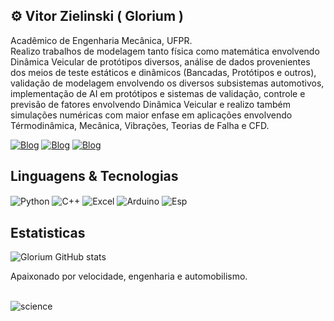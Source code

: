 ## ⚙️ Vitor Zielinski ( Glorium )
Acadêmico de Engenharia Mecânica, UFPR. <br>
Realizo trabalhos de modelagem tanto física como matemática envolvendo Dinâmica Veicular de protótipos diversos, análise de dados provenientes dos meios de teste estáticos e dinâmicos (Bancadas, Protótipos e outros), validação de modelagem envolvendo os diversos subsistemas automotivos, implementação de AI em protótipos e sistemas de validação, controle e previsão de fatores envolvendo Dinâmica Veicular e realizo também simulações numéricas com maior enfase em aplicações envolvendo Térmodinâmica, Mecânica, Vibrações, Teorias de Falha e CFD.

[![Blog](https://img.shields.io/badge/LinkedIn-0077B5?style=for-the-badge&logo=linkedin&logoColor=white)](https://www.linkedin.com/in/vitorglorium/)
[![Blog](https://img.shields.io/badge/Instagram-E4405F?style=for-the-badge&logo=instagram&logoColor=white)](https://www.instagram.com/vitor.glorium/)
[![Blog](https://img.shields.io/badge/WhatsApp-25D366?style=for-the-badge&logo=whatsapp&logoColor=white)](https://wa.me/5541991892435)

## Linguagens & Tecnologias 
<div style="display: inline_block">
  <img align="center" alt="Python" src="https://img.shields.io/badge/Python-14354C?style=for-the-badge&logo=python&logoColor=white">
  <img align="center" alt="C++" src="https://img.shields.io/badge/C%2B%2B-00599C?style=for-the-badge&logo=c%2B%2B&logoColor=white">
  <img align="center" alt="Excel" src="https://img.shields.io/badge/Microsoft_Excel-217346?style=for-the-badge&logo=microsoft-excel&logoColor=white">
  <img align="center" alt="Arduino" src="https://img.shields.io/badge/Arduino-00979D?style=for-the-badge&logo=Arduino&logoColor=white">
  <img align="center" alt="Esp" src="https://img.shields.io/badge/espressif-E7352C?style=for-the-badge&logo=espressif&logoColor=white">
</div>

## Estatisticas
![Glorium GitHub stats](https://github-readme-stats.vercel.app/api?username=vitorglorium&show_icons=true&theme=tokyonight&include_all_commits=true&locale=pt-br)

Apaixonado por velocidade, engenharia e automobilismo.
<div style="display: inline_block"><br/>
  <img align="center" alt="science" src="http://ForTheBadge.com/images/badges/built-with-science.svg">
</div>
